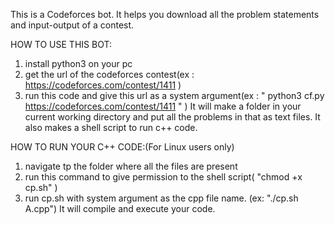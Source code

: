 This is a Codeforces bot.
It helps you download all the problem statements and input-output of a contest.

HOW TO USE THIS BOT:
1. install python3 on your pc
2. get the url of the codeforces contest(ex : https://codeforces.com/contest/1411 )
3. run this code and give this url as a system argument(ex : " python3 cf.py https://codeforces.com/contest/1411 " )
It will make a folder in your current working directory and put all the problems in that as text files.
It also makes a shell script to run c++ code.

HOW TO RUN YOUR C++ CODE:(For Linux users only)
1. navigate tp the folder where all the files are present
2. run this command to give permission to the shell script( "chmod +x cp.sh" )
3. run cp.sh with system argument as the cpp file name. (ex: "./cp.sh A.cpp")
It will compile and execute your code.
